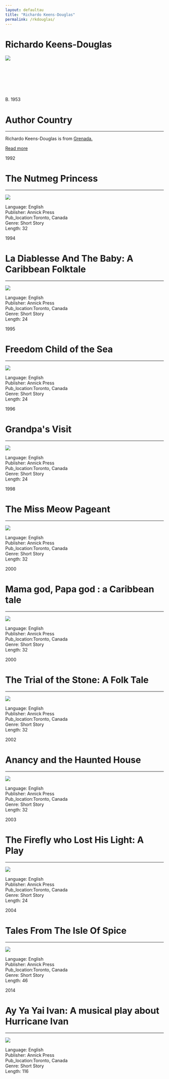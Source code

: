 ```yaml
---
layout: defaultau
title: "Richardo Keens-Douglas"
permalink: /rkdouglas/
---
```

<!-- partial:index.partial.html -->
<div class="content">
    <h1>Richardo Keens-Douglas</h1>
    <div class="quote">
        <div><img src="https://www.findyello.com/wp/wp-content/uploads/2017/04/Richardo-Keens-Douglas-feature-136x182.jpg" class="logo"></div>
    </div>
    <div class="timeline">
        <div style="padding-bottom:100px;"></div>
        <div class="block">
            <div class="date right"><p class="right"> B. 1953  </p></div>
            <div class="dot"></div>
            <div class="left first">
            <div class="author_country">
                <h1>Author Country</h1><hr>
            <div class="aclocation"><p> Richardo Keens-Douglas is from <a href="{{ site.baseurl }}/27">Grenada.</a></p></div>
            <div class="acreadmore">  <a href="#" target="_blank">Read more</a></div>
            </div>
            </div>
        </div>
        <div class="block">
            <div class="date left"><p class="left">1992</p></div>
            <div class="dot"></div>
            <div class="right">
                <h1>The Nutmeg Princess</h1><hr>
                <p><img src="https://coverart.oclc.org/ImageWebSvc/oclc/+-+55452807_140.jpg"></p>
                <p>
                Language: English <br/>
                Publisher: Annick Press <br/>
                Pub_location:Toronto, Canada <br/>
                Genre: Short Story <br/>
                Length: 32 <br/>                </p>
            </div>
        </div>
        <div class="block">
            <div class="date right"><p class="right">1994</p></div>
            <div class="dot"></div>
            <div class="left">
                <h1>La Diablesse And The Baby: A Caribbean Folktale</h1><hr>
                <p><img src="https://images-na.ssl-images-amazon.com/images/I/61vFvgw7xKL._SX380_BO1,204,203,200_.jpg"></p>
               <p>
                Language: English <br/>
                Publisher: Annick Press <br/>
                Pub_location:Toronto, Canada <br/>
                Genre: Short Story <br/>
                Length: 24 <br/>                </p>         
               </div>
       		   </div>
        <div class="block">
            <div class="date left"><p class="left hide">1995</p></div>
            <div class="dot"></div>
            <div class="right hide">
                <h1>Freedom Child of the Sea</h1><hr>
                <p><img src="https://images-na.ssl-images-amazon.com/images/I/21jxfpfW19L._BO1,204,203,200_.jpg"></p>
                <p>
                Language: English <br/>
                Publisher: Annick Press <br/>
                Pub_location:Toronto, Canada <br/>
                Genre: Short Story <br/>
                Length: 24 <br/>                </p>
            </div>
        </div>
        <div class="block">
            <div class="date right"><p class="right hide">1996</p></div>
            <div class="dot"></div>
            <div class="left hide">
                <h1>Grandpa's Visit</h1><hr>
                <p><img src="https://images-na.ssl-images-amazon.com/images/I/31EkVuQ8G9L._BO1,204,203,200_.jpg"></p>
               <p>
                Language: English <br/>
                Publisher: Annick Press <br/>
                Pub_location:Toronto, Canada <br/>
                Genre: Short Story <br/>
                Length: 24 <br/>                </p>
            </div>
        </div>
        <div class="block">
            <div class="date left"><p class="left">1998</p></div>
            <div class="dot"></div>
            <div class="right">
                <h1>The Miss Meow Pageant</h1><hr>
                <p><img src="https://images-na.ssl-images-amazon.com/images/I/51GWz7PryaL._SX218_BO1,204,203,200_QL40_FMwebp_.jpg"></p>
                <p>
                Language: English <br/>
                Publisher: Annick Press <br/>
                Pub_location:Toronto, Canada <br/>
                Genre: Short Story <br/>
                Length: 32 <br/>                </p>
            </div>
        </div>
        <div class="block">
            <div class="date right"><p class="right hide">2000</p></div>
            <div class="dot"></div>
            <div class="left hide">
                <h1>Mama god, Papa god : a Caribbean tale</h1><hr>
                <p><img src="https://images-na.ssl-images-amazon.com/images/I/51B2TBH6RCL._SX395_BO1,204,203,200_.jpg"></p>
                <p>
                Language: English <br/>
                Publisher: Annick Press <br/>
                Pub_location:Toronto, Canada <br/>
                Genre: Short Story <br/>
                Length: 32 <br/>                </p>
            </div>
        </div>
        <div class="block">
            <div class="date left"><p class="left hide">2000</p></div>
            <div class="dot"></div>
            <div class="right hide">
                <h1>The Trial of the Stone: A Folk Tale</h1><hr>
                <p><img src="https://images-na.ssl-images-amazon.com/images/I/5122P1H001L._SX218_BO1,204,203,200_QL40_FMwebp_.jpg"></p>
               <p>
                Language: English <br/>
                Publisher: Annick Press <br/>
                Pub_location:Toronto, Canada <br/>
                Genre: Short Story <br/>
                Length: 32 <br/>                </p>
            </div>
        </div>
       <div class="block">
            <div class="date right"><p class="right hide">2002</p></div>
            <div class="dot"></div>
            <div class="left hide">
                <h1>Anancy and the Haunted House</h1><hr>
                <p><img src="https://images-na.ssl-images-amazon.com/images/I/510NTGAXHRL._SX362_BO1,204,203,200_.jpg"></p>
                <p>
                Language: English <br/>
                Publisher: Annick Press <br/>
                Pub_location:Toronto, Canada <br/>
                Genre: Short Story <br/>
                Length: 32 <br/>                </p>
            </div>
        </div>
        <div class="block">
            <div class="date left"><p class="left hide">2003</p></div>
            <div class="dot"></div>
            <div class="right hide">
                <h1>The Firefly who Lost His Light: A Play</h1><hr>
                <p><img src="http://www.sunshine-book.com.tw/images/upfile/2005/20056161275368956.jpg"></p>
               <p>
                Language: English <br/>
                Publisher: Annick Press <br/>
                Pub_location:Toronto, Canada <br/>
                Genre: Short Story <br/>
                Length: 24 <br/>                </p>
            </div>
        </div>
        <div class="block">
            <div class="date right"><p class="right hide">2004</p></div>
            <div class="dot"></div>
            <div class="left hide">
                <h1>Tales From The Isle Of Spice</h1><hr>
                <p><img src="https://images-na.ssl-images-amazon.com/images/I/51X4JP6HX4L._SY291_BO1,204,203,200_QL40_FMwebp_.jpg"></p>
                <p>
                Language: English <br/>
                Publisher: Annick Press <br/>
                Pub_location:Toronto, Canada <br/>
                Genre: Short Story <br/>
                Length: 46 <br/>                </p>
            </div>
        </div>
        <div class="block">
            <div class="date left"><p class="left hide">2014</p></div>
            <div class="dot"></div>
            <div class="right hide">
                <h1>Ay Ya Yai Ivan: A musical play about Hurricane Ivan</h1><hr>
                <p><img src="https://images-na.ssl-images-amazon.com/images/I/51u8mrIpt+L._SY344_BO1,204,203,200_.jpg"></p>
                <p>
                Language: English <br/>
                Publisher: Annick Press <br/>
                Pub_location:Toronto, Canada <br/>
                Genre: Short Story <br/>
                Length: 116 <br/>                </p>
            </div>
        </div>
        </div>
  <!-- partial -->
<script src='https://cdnjs.cloudflare.com/ajax/libs/jquery/3.1.1/jquery.min.js'></script><script  src="{{ site.baseurl }}/assets/js/authorscript.js"></script>